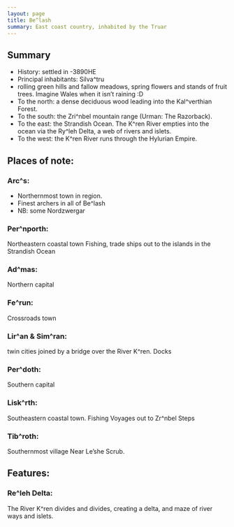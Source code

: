 ```yaml
---
layout: page
title: Be^lash
summary: East coast country, inhabited by the Truar
---
```


## Summary

- History: settled in -3890HE
- Principal inhabitants: Silva^tru
- rolling green hills and fallow meadows, spring flowers and stands of fruit trees. Imagine Wales when it isn’t raining :D
- To the north: a dense deciduous wood leading into the Kal^verthian Forest. 
- To the south: the Zri^nbel mountain range (Urman: The Razorback).
- To the east: the Strandish Ocean. The K^ren River empties into the ocean via the Ry^leh Delta, a web of rivers and islets.
- To the west: the K^ren River runs through the Hylurian Empire.

## Places of note:

### Arc^s:

- Northernmost town in region.
- Finest archers in all of Be^lash
- NB: some Nordzwergar

### Per^nporth:
Northeastern coastal town
Fishing, trade ships out to the islands in the Strandish Ocean

### Ad^mas:
Northern capital

### Fe^run:
Crossroads town 

### Lir^an & Sim^ran:
twin cities joined by a bridge over the River K^ren.
Docks

### Per^doth:
Southern capital

### Lisk^rth:
Southeastern coastal town.
Fishing
Voyages out to Zr^nbel Steps

### Tib^roth:
Southernmost village
Near Le’she Scrub.

## Features:

### Re^leh Delta:

The River K^ren divides and divides, creating a delta, and maze of river ways and islets.
